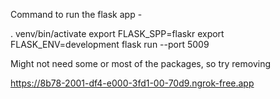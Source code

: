 Command to run the flask app -

. venv/bin/activate
export FLASK_SPP=flaskr
export FLASK_ENV=development
flask run --port 5009

Might not need some or most of the packages, so try removing

https://8b78-2001-df4-e000-3fd1-00-70d9.ngrok-free.app